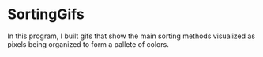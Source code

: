 # SortingGifs
In this program, I built gifs that show the main sorting methods visualized as pixels being organized to form a pallete of colors.
